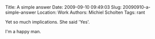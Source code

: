 Title: A simple answer
Date: 2009-09-10 09:49:03
Slug: 20090910-a-simple-answer
Location: Work
Authors: Michiel Scholten
Tags: rant

<p>Yet so much implications. She said 'Yes'.</p>

<p>I'm a happy man.</p>